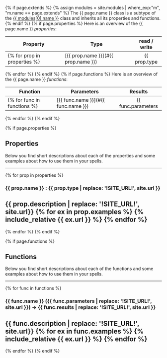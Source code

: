 {% if page.extends %}
{% assign modules = site.modules | where_exp:"m", "m.name == page.extends" %}
The {{ page.name }} class is a subtype of the <a href="{{ modules[0].url }}">{{ modules[0].name }}</a> class and inherits all its properties and functions.
{% endif %}
{% if page.properties %}
Here is an overview of the {{ page.name }} *properties*:

| Property             | Type          | read / write |
| ---------------------|---------------| :-----------:|
{% for prop in properties %}| [<span class="notranslate">{{ prop.name }}</span>](#{{ prop.name }}) | <span class="notranslate">{{ prop.type | replace: '!SITE_URL!', site.url }}</span> | {{ prop.access }} |
{% endfor %}
{% endif %}
{% if page.functions %}
Here is an overview of the {{ page.name }} *functions*:

| Function             | Parameters    | Results      |
| ---------------------|---------------| :-----------:|
{% for func in functions %}| [<span class="notranslate">{{ func.name }}</span>](#{{ func.name }}) | <span class="notranslate">{{ func.parameters | replace: '!SITE_URL!', site.url }}</span> | <span class="notranslate">{{ func.results | replace: '!SITE_URL!', site.url }}</span> |
{% endfor %}
{% endif %}

{% if page.properties %}
## Properties

Below you find short descriptions about each of the properties
and some examples about how to use them in your spells.

---
{% for prop in properties %}
<a style="position:relative; top:-70px; display:block;" name="{{ prop.name }}"></a>
### <span class="notranslate">{{ prop.name }} : {{ prop.type | replace: '!SITE_URL!', site.url }}</span>

{{ prop.description | replace: '!SITE_URL!', site.url}}
{% for ex in prop.examples %}
{% include_relative {{ ex.url }} %}
{% endfor %}
---
{% endfor %}
{% endif %}

{% if page.functions %}
## Functions

Below you find short descriptions about each of the functions
and some examples about how to use them in your spells.

---
{% for func in functions %}
<a style="position:relative; top:-70px; display:block;" name="{{ func.name }}"></a>
### <span class="notranslate">{{ func.name }} ({{ func.parameters | replace: '!SITE_URL!', site.url }}) -> {{ func.results | replace: '!SITE_URL!', site.url }}</span>

{{ func.description | replace: '!SITE_URL!', site.url}}
{% for ex in func.examples %}
{% include_relative {{ ex.url }} %}
{% endfor %}
---
{% endfor %}
{% endif %}
